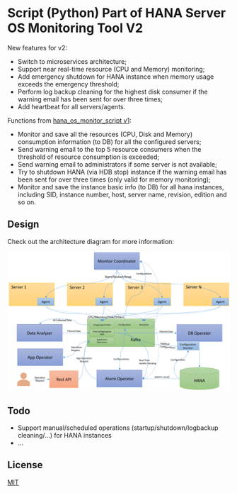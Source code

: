 # Script (Python) Part of HANA Server OS Monitoring Tool V2

New features for v2:
* Switch to microservices architecture;
* Support near real-time resource (CPU and Memory) monitoring;
* Add emergency shutdown for HANA instance when memory usage exceeds the emergency threshold;
* Perform log backup cleaning for the highest disk consumer if the warning email has been sent for over three times;
* Add heartbeat for all servers/agents.

Functions from [hana_os_monitor_script v1](https://github.com/ckyycc/hana_os_monitor_script):

* Monitor and save all the resources (CPU, Disk and Memory) consumption information (to DB) for all the configured servers;
* Send warning email to the top 5 resource consumers when the threshold of resource consumption is exceeded;
* Send warning email to administrators if some server is not available;
* Try to shutdown HANA (via HDB stop) instance if the warning email has been sent for over three times (only valid for memory monitoring);
* Monitor and save the instance basic info (to DB) for all hana instances, including SID, instance number, host, server name, revision, edition and so on. 


## Design

Check out the architecture diagram for more information:

![architecture_diagram](https://github.com/ckyycc/hana_os_monitor_script_v2/blob/master/design/architecture_diagram.png?raw=true)

Todo
----
* Support manual/scheduled operations (startup/shutdown/logbackup cleaning/...) for HANA instances
* ...

## License
 [MIT](/LICENSE)
